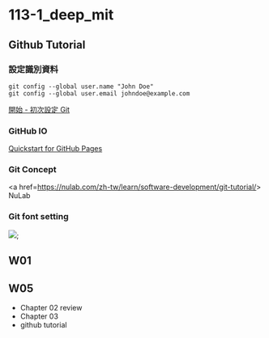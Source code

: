 # 113-1_deep_mit
## Github Tutorial

### 設定識別資料

```
git config --global user.name "John Doe"
git config --global user.email johndoe@example.com
```

<a href="https://git-scm.com/book/zh-tw/v2/%E9%96%8B%E5%A7%8B-%E5%88%9D%E6%AC%A1%E8%A8%AD%E5%AE%9A-Git" >開始 - 初次設定 Git</a>

### GitHub IO

<a href="https://docs.github.com/en/pages/quickstart">Quickstart for GitHub Pages</a>

### Git Concept

<a href=<https://nulab.com/zh-tw/learn/software-development/git-tutorial/>> NuLab</a>

### Git font setting

<img src="images_topics\VSCODE_adjust_vs_code_outline_fontsize_2023_0714.png"/>;

## W01
## W05
- Chapter 02 review 
- Chapter 03
- github tutorial